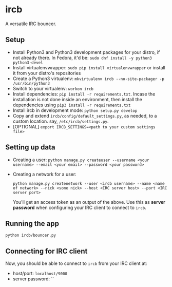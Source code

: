 # ircb

A versatile IRC bouncer.


## Setup
- Install Python3 and Python3 development packages for your distro, if not already there.
  In Fedora, it'd be: ``sudo dnf install -y python3 python3-devel``
- Install virtualenvwrapper: ``sudo pip install virtualenvwrapper`` or install
  it from your distro's repositories
- Create a Python3 virtualenv: ``mkvirtualenv ircb --no-site-packager -p /usr/bin/python3``
- Switch to your virtualenv: ``workon ircb``
- Install dependencies: ``pip install -r requirements.txt``. Incase the
  installation is not done inside an environment, then install the dependencies
  using ``pip3 install -r requirements.txt``
- Install ircb in development mode: ``python setup.py develop``
- Copy and extend ``ircb/config/default_settings.py``, as needed, to a custom
  location. say, ``/etc/ircb/settings.py``.
- [OPTIONAL] ``export IRCB_SETTINGS=<path to your custom settings file>``

## Setting up data
- Creating a user: ``python manage.py createuser --username <your username> --email <your email> --password <your password>``
- Creating a network for a user:

  ```
  python manage.py createnetwork --user <ircb username> --name <name of network> --nick <some nick> --host <IRC server host> --port <IRC server port>
  ```
  You'll get an access token as an output of the above. Use this as
  **server password** when configuring your IRC client to connect to ``ircb``.

## Running the app

```
python ircb/bouncer.py
```

## Connecting for IRC client

Now, you should be able to connect to ``ircb`` from your IRC client at:
- host/port: ``localhost/9000``
- server password: <your network access token>``
